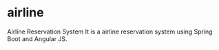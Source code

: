 # airline
Airline Reservation System
It is a airline reservation system using Spring Boot and Angular JS.
